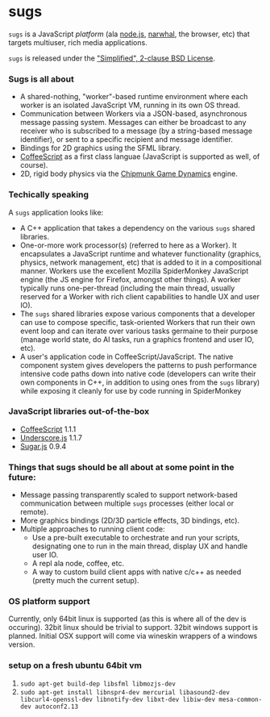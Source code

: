 # sugs

`sugs` is a JavaScript *platform* (ala [node.js](http://nodejs.org), [narwhal](http://nawwhaljs.org), the browser, etc) that targets multiuser, rich media applications.

`sugs` is released under the ["Simplified", 2-clause BSD License](http://en.wikipedia.org/wiki/BSD_licenses#2-clause_license_.28.22Simplified_BSD_License.22_or_.22FreeBSD_License.22.29).

### Sugs is all about

* A shared-nothing, "worker"-based runtime environment where each worker is an
  isolated JavaScript VM, running in its own OS thread.
* Communication between Workers via a JSON-based, asynchronous message passing
  system. Messages can either be broadcast to any receiver who is
  subscribed to a message (by a string-based message identifier), or sent to a specific
  recipient and message identifier.
* Bindings for 2D graphics using the SFML library.
* [CoffeeScript](http://coffee-script.org) as a first class languae
  (JavaScript is supported as well, of course).
* 2D, rigid body physics via the [Chipmunk Game Dynamics](http://code.google.com/p/chipmunk-physics/) engine.

### Techically speaking

A `sugs` application looks like:

* A C++ application that takes a dependency on the various `sugs` shared
  libraries.
* One-or-more work processor(s) (referred to here as a Worker). It encapsulates a
  JavaScript runtime and whatever functionality (graphics, physics,
  network management, etc) that is added to it in a compositional manner.
  Workers use the excellent Mozilla SpiderMonkey JavaScript engine (the JS
  engine for Firefox, amongst other things). A worker typically runs
  one-per-thread (including the main thread, usually reserved for a Worker
  with rich client capabilities to handle UX and user IO).
* The `sugs` shared libraries expose various components that a developer can
  use to compose specific, task-oriented Workers that run their own
  event loop and can iterate over various tasks germaine to their purpose
  (manage world state, do AI tasks, run a graphics frontend and user IO, etc).
* A user's application code in CoffeeScript/JavaScript. The native component
  system gives developers the patterns to push performance intensive
  code paths down into native code (developers can write their own
  components in C++, in addition to using ones from the `sugs` library)
  while exposing it cleanly for use by code running in SpiderMonkey

### JavaScript libraries out-of-the-box

* [CoffeeScript](http://coffee-script.org) 1.1.1
* [Underscore.js](http://documentcloud.github.com/underscore/) 1.1.7
* [Sugar.js](http://sugarjs.com) 0.9.4

### Things that sugs should be all about at some point in the future:

* Message passing transparently scaled to support network-based
  communication between multiple `sugs` processes (either local or
remote).
* More graphics bindings (2D/3D particle effects, 3D bindings, etc).
* Multiple approaches to running client code:
  * Use a pre-built executable to orchestrate and run your scripts,
    designating one to run in the main thread, display UX and handle
    user IO.
  * A repl ala node, coffee, etc.
  * A way to custom build client apps with native c/c++ as needed
    (pretty much the current setup).

### OS platform support

Currently, only 64bit linux is supported (as this is where all of the dev is occuring). 32bit linux should be trivial to support. 32bit windows support is planned. Initial OSX support will come via wineskin wrappers of a windows version.

### setup on a fresh ubuntu 64bit vm

1. `sudo apt-get build-dep libsfml libmozjs-dev`
2. `sudo apt-get install libnspr4-dev mercurial libasound2-dev libcurl4-openssl-dev libnotify-dev libxt-dev libiw-dev mesa-common-dev autoconf2.13`

